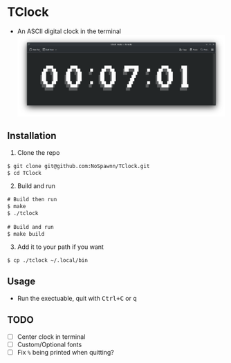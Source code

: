 # TClock

- An ASCII digital clock in the terminal
![](./assets/screenshot.png)

## Installation

1. Clone the repo
```console
$ git clone git@github.com:NoSpawnn/TClock.git
$ cd TClock
```

2. Build and run
```console
# Build then run
$ make
$ ./tclock

# Build and run
$ make build
```

3. Add it to your path if you want
```console
$ cp ./tclock ~/.local/bin
```

## Usage

- Run the exectuable, quit with <kbd>Ctrl+C</kbd> or <kbd>q</kbd>

## TODO

- [ ] Center clock in terminal
- [ ] Custom/Optional fonts
- [ ] Fix `%` being printed when quitting?
